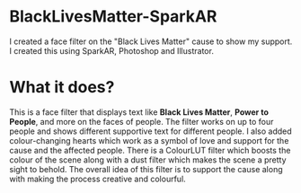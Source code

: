 # BlackLivesMatter-SparkAR
I created a face filter on the "Black Lives Matter" cause to show my support. I created this using SparkAR, Photoshop and Illustrator.
# What it does?
This is a face filter that displays text like **Black Lives Matter**, **Power to People**, and more on the faces of people. The filter works on up to four people and shows different supportive text for different people. I also added colour-changing hearts which work as a symbol of love and support for the cause and the affected people. There is a ColourLUT filter which boosts the colour of the scene along with a dust filter which makes the scene a pretty sight to behold. The overall idea of this filter is to support the cause along with making the process creative and colourful.
